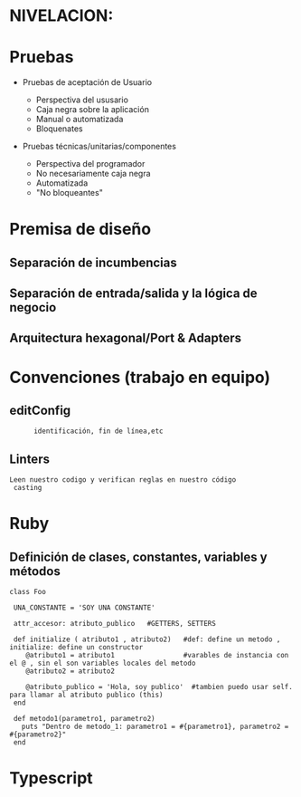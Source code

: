# NIVELACION:

# Pruebas

* Pruebas de aceptación de Usuario
  * Perspectiva del ususario
  * Caja negra sobre la aplicación
  * Manual o automatizada
  * Bloquenates

* Pruebas técnicas/unitarias/componentes
  * Perspectiva del programador
  * No necesariamente caja negra
  * Automatizada
  * "No bloqueantes"

# Premisa de diseño

## Separación de incumbencias

## Separación de entrada/salida y la lógica de negocio

## Arquitectura hexagonal/Port & Adapters

# Convenciones (trabajo en equipo)

## editConfig
          identificación, fin de línea,etc
## Linters
    Leen nuestro codigo y verifican reglas en nuestro código
     casting


# Ruby

## Definición de clases, constantes, variables y métodos

~~~
class Foo

 UNA_CONSTANTE = 'SOY UNA CONSTANTE' 
 
 attr_accesor: atributo_publico   #GETTERS, SETTERS
 
 def initialize ( atributo1 , atributo2)   #def: define un metodo , initialize: define un constructor
    @atributo1 = atributo1                 #varables de instancia con el @ , sin el son variables locales del metodo
    @atributo2 = atributo2
    
    @atributo_publico = 'Hola, soy publico'  #tambien puedo usar self. para llamar al atributo publico (this)
 end
 
 def metodo1(parametro1, parametro2)
   puts "Dentro de metodo_1: parametro1 = #{parametro1}, parametro2 = #{parametro2}"
 end
 ~~~

# Typescript


 
 
 
 